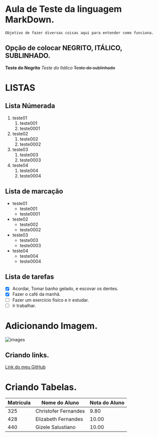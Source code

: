 # Aula de Teste da linguagem MarkDown.
    Objetivo de fazer diversas coisas aqui para entender como funciona.

## Opção de colocar NEGRITO, ITÁLICO, SUBLINHADO.
**Teste do Negrito**
*Teste do Itálico* 
~~Teste do sublinhado~~

# LISTAS

## Lista Númerada
1. teste01
   1. teste001
   1. teste0001
1. teste02
   1. teste002
   1. teste0002
1. teste03
   1. teste003
   1. teste0003
1. teste04
   1. teste004
   1. teste0004

## Lista de marcação
- teste01
   - teste001
   - teste0001
- teste02
   - teste002
   - teste0002
- teste03
   - teste003
   - teste0003
- teste04
   - teste004
   - teste0004

## Lista de tarefas      

- [x] Acordar, Tomar banho gelado, e escovar os dentes.
- [x] Fazer o café da manhã.
- [ ] Fazer um exercício fisíco e ir estudar.
- [ ] Ir trabalhar.

# Adicionando Imagem.
![images](https://user-images.githubusercontent.com/67238384/193476679-50dc4c89-3b1f-43bf-a465-e2ccd7709d96.png)

## Criando links.
[Link do meu GitHub](https://github.com/ChristoferFernandes)

# Criando Tabelas.
Matrícula | Nome do Aluno | Nota do Aluno |
|---|---|---
325 | Christofer Fernandes | 9.80 |
428 | Elizabeth Fernandes | 10.00 |
440 | Gizele Salustiano | 10.00 |
